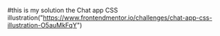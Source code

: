 #this is my solution the Chat app CSS illustration("https://www.frontendmentor.io/challenges/chat-app-css-illustration-O5auMkFqY")
